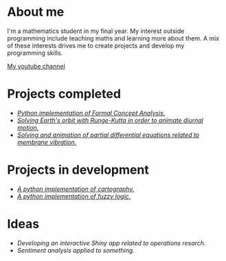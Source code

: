 
<!---
delasierra2000/delasierra2000 is a ✨ special ✨ repository because its `README.md` (this file) appears on your GitHub profile.
You can click the Preview link to take a look at your changes.
--->

# About me

I'm a mathematics student in my final year. My interest outside programming include teaching maths and learning more about them. A mix of these interests drives me to create projects and develop my programming skills.

[My youtube channel](https://www.youtube.com/@delasierramates)

# Projects completed

- [*Python implementation of Formal Concept Analysis.*](https://github.com/delasierra2000/FCA_py_implementation)
- [*Solving Earth's orbit with Runge-Kutta in order to animate diurnal motion.*](https://github.com/delasierra2000/RK4_diurnal_motion)
- [*Solving and animation of partial differential equations related to membrane vibration.*](https://github.com/delasierra2000/VibratingMembrane-Animation)

# Projects in development

- [*A python implementation of cartography.*](https://github.com/delasierra2000/cartography_projections)
- [*A python implementation of fuzzy logic.*](https://github.com/delasierra2000/Fuzzy_Logic_py)

# Ideas

- *Developing an interactive Shiny app related to operations resarch.*
- *Sentiment analysis applied to something.*
